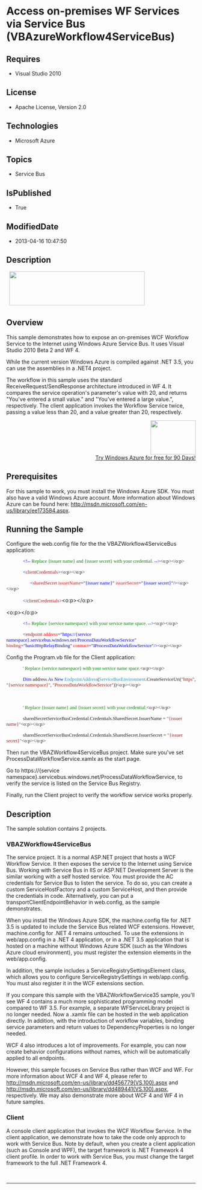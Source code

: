 # Access on-premises WF Services via Service Bus (VBAzureWorkflow4ServiceBus)
## Requires
* Visual Studio 2010
## License
* Apache License, Version 2.0
## Technologies
* Microsoft Azure
## Topics
* Service Bus
## IsPublished
* True
## ModifiedDate
* 2013-04-16 10:47:50
## Description

<p style="font-family:Courier New">&nbsp;<a href="http://www.microsoft.com/click/services/Redirect2.ashx?CR_CC=200144420" target="_blank"><img id="79969" src="http://i1.code.msdn.s-msft.com/csazurebingmaps-bab92df1/image/file/79969/1/120x90_azure_web_en_us.jpg" alt="" width="360" height="90"></a></p>
<h2>Overview</h2>
<p>This sample demonstrates how to expose an on-premises WCF Workflow Service to the Internet using Windows Azure Service Bus. It uses Visual Studio 2010 Beta 2 and WF 4.</p>
<p>While the current version Windows Azure is compiled against .NET 3.5, you can use the assemblies in a .NET4 project.</p>
<p>The workflow in this sample uses the standard ReceiveRequest/SendResponse architecture introduced in WF 4. It compares the service operation's parameter's value with 20, and returns &quot;You've entered a small value.&quot; and &quot;You've entered a large value.&quot;, respectively.
 The client application invokes the Workflow Service twice, passing a value less than 20, and a value greater than 20, respectively.</p>
<div align="right">
<p><a href="http://www.microsoft.com/click/services/Redirect2.ashx?CR_CC=200144420"><span style="color:windowtext; text-decoration:none"><span><img src="http://code.msdn.microsoft.com/site/view/file/67654/1/image.png" alt="" width="120" height="90" align="middle">
</span></span></a><br>
<a href="http://www.microsoft.com/click/services/Redirect2.ashx?CR_CC=200144420">Try Windows Azure for free for 90 Days!</a></p>
</div>
<h2>Prerequisites</h2>
<p>For this sample to work, you must install the Windows Azure&nbsp;SDK. You must also have a valid Windows Azure account. More information about Windows Azure can be found here:
<a href="http://msdn.microsoft.com/en-us/library/ee173584.aspx">http://msdn.microsoft.com/en-us/library/ee173584.aspx</a>.</p>
<h2>Running the Sample</h2>
<p>Configure the web.config file for the the VBAZWorkflow4ServiceBus application:</p>
<p class="MsoNormal"><span style="font-size:9.5pt; font-family:Consolas; color:blue"><span>&nbsp;&nbsp;&nbsp;&nbsp;&nbsp;&nbsp;&nbsp;&nbsp;&nbsp;&nbsp;&nbsp;&nbsp;&nbsp;&nbsp;</span>&lt;!--</span><span style="font-size:9.5pt; font-family:Consolas; color:green">
 Replace {issuer name} and {issuer secret} with your credential. </span><span style="font-size:9.5pt; font-family:Consolas; color:blue">--&gt;</span><span style="font-size:9.5pt; font-family:Consolas">&lt;o:p&gt;&lt;/o:p&gt;</span></p>
<p class="MsoNormal"><span style="font-size:9.5pt; font-family:Consolas; color:blue"><span>&nbsp;&nbsp;&nbsp;&nbsp;&nbsp;&nbsp;&nbsp;&nbsp;&nbsp;&nbsp;&nbsp;&nbsp;&nbsp;&nbsp;</span>&lt;</span><span style="font-size:9.5pt; font-family:Consolas; color:#a31515">clientCredentials</span><span style="font-size:9.5pt; font-family:Consolas; color:blue">&gt;</span><span style="font-size:9.5pt; font-family:Consolas">&lt;o:p&gt;&lt;/o:p&gt;</span></p>
<p class="MsoNormal"><span style="font-size:9.5pt; font-family:Consolas; color:blue"><span>&nbsp;&nbsp;&nbsp;&nbsp;&nbsp;&nbsp;&nbsp;&nbsp;&nbsp;&nbsp;&nbsp;&nbsp;&nbsp;&nbsp;&nbsp;&nbsp;&nbsp;&nbsp;&nbsp;&nbsp;</span>&lt;</span><span style="font-size:9.5pt; font-family:Consolas; color:#a31515">sharedSecret</span><span style="font-size:9.5pt; font-family:Consolas; color:blue">
</span><span style="font-size:9.5pt; font-family:Consolas; color:red">issuerName</span><span style="font-size:9.5pt; font-family:Consolas; color:blue">=</span><span style="font-size:9.5pt; font-family:Consolas">&quot;<span style="color:blue">{issuer name}</span>&quot;<span style="color:blue">
</span><span style="color:red">issuerSecret</span><span style="color:blue">=</span>&quot;<span style="color:blue">{issuer secret}</span>&quot;<span style="color:blue">/&gt;</span>&lt;o:p&gt;&lt;/o:p&gt;</span></p>
<p class="MsoNormal"><span style="font-size:9.5pt; font-family:Consolas; color:blue"><span>&nbsp;&nbsp;&nbsp;&nbsp;&nbsp;&nbsp;&nbsp;&nbsp;&nbsp;&nbsp;&nbsp;&nbsp;&nbsp;&nbsp;</span>&lt;/</span><span style="font-size:9.5pt; font-family:Consolas; color:#a31515">clientCredentials</span><span style="font-size:9.5pt; font-family:Consolas; color:blue">&gt;</span>&lt;o:p&gt;&lt;/o:p&gt;</p>
<p class="MsoNormal">&lt;o:p&gt;&lt;/o:p&gt;</p>
<p class="MsoNormal"><span style="font-size:9.5pt; font-family:Consolas; color:blue"><span>&nbsp;&nbsp;&nbsp;&nbsp;&nbsp;&nbsp;&nbsp;&nbsp;&nbsp;&nbsp;&nbsp;&nbsp;&nbsp;
</span>&lt;!--</span><span style="font-size:9.5pt; font-family:Consolas; color:green"> Replace {service namespace} with your service name space.
</span><span style="font-size:9.5pt; font-family:Consolas; color:blue">--&gt;</span><span style="font-size:9.5pt; font-family:Consolas">&lt;o:p&gt;&lt;/o:p&gt;</span></p>
<p class="MsoNormal"><span style="font-size:9.5pt; font-family:Consolas; color:blue"><span>&nbsp;&nbsp;&nbsp;&nbsp;&nbsp;&nbsp;&nbsp;&nbsp;&nbsp;&nbsp;&nbsp;&nbsp;&nbsp;&nbsp;</span>&lt;</span><span style="font-size:9.5pt; font-family:Consolas; color:#a31515">endpoint</span><span style="font-size:9.5pt; font-family:Consolas; color:blue">
</span><span style="font-size:9.5pt; font-family:Consolas; color:red">address</span><span style="font-size:9.5pt; font-family:Consolas; color:blue">=</span><span style="font-size:9.5pt; font-family:Consolas">&quot;<span style="color:blue">https://{service namespace}.servicebus.windows.net/ProcessDataWorkflowService</span>&quot;<span style="color:blue">
</span><span style="color:red">binding</span><span style="color:blue">=</span>&quot;<span style="color:blue">basicHttpRelayBinding</span>&quot;<span style="color:blue">
</span><span style="color:red">contract</span><span style="color:blue">=</span>&quot;<span style="color:blue">IProcessDataWorkflowService</span>&quot;<span style="color:blue">/&gt;</span>&lt;o:p&gt;&lt;/o:p&gt;</span></p>
<p>Config the Program.vb file for the Client application:</p>
<p class="MsoNormal"><span style="font-size:9.5pt; font-family:Consolas"><span>&nbsp;&nbsp;&nbsp;&nbsp;&nbsp;&nbsp;&nbsp;&nbsp;&nbsp;&nbsp;&nbsp;&nbsp;&nbsp;
</span><span style="color:green">' Replace {service namespace} with your service name space.</span>&lt;o:p&gt;&lt;/o:p&gt;</span></p>
<p class="MsoNormal"><span style="font-size:9.5pt; font-family:Consolas"><span>&nbsp;&nbsp;&nbsp;&nbsp;&nbsp;&nbsp;&nbsp;&nbsp;&nbsp;&nbsp;&nbsp;&nbsp;&nbsp;
</span><span style="color:blue">Dim</span> address <span style="color:blue">As</span>
<span style="color:blue">New</span> <span style="color:#2b91af">EndpointAddress</span>(<span style="color:#2b91af">ServiceBusEnvironment</span>.CreateServiceUri(<span style="color:#a31515">&quot;https&quot;</span>,
<span style="color:#a31515">&quot;{service namespace}&quot;</span>, <span style="color:#a31515">
&quot;ProcessDataWorkflowService&quot;</span>))&lt;o:p&gt;&lt;/o:p&gt;</span></p>
<p class="MsoNormal">&nbsp;</p>
<p class="MsoNormal"><span style="font-size:9.5pt; font-family:Consolas"><span>&nbsp;&nbsp;&nbsp;&nbsp;&nbsp;&nbsp;&nbsp;&nbsp;&nbsp;&nbsp;&nbsp;&nbsp;&nbsp;
</span><span style="color:green">' Replace {issuer name} and {issuer secret} with your credential.</span>&lt;o:p&gt;&lt;/o:p&gt;</span></p>
<p class="MsoNormal"><span style="font-size:9.5pt; font-family:Consolas"><span>&nbsp;&nbsp;&nbsp;&nbsp;&nbsp;&nbsp;&nbsp;&nbsp;&nbsp;&nbsp;&nbsp;&nbsp;&nbsp;
</span>sharedSecretServiceBusCredential.Credentials.SharedSecret.IssuerName = <span style="color:#a31515">
&quot;{issuer name}&quot;</span>&lt;o:p&gt;&lt;/o:p&gt;</span></p>
<p class="MsoNormal"><span style="font-size:9.5pt; font-family:Consolas"><span>&nbsp;&nbsp;&nbsp;&nbsp;&nbsp;&nbsp;&nbsp;&nbsp;&nbsp;&nbsp;&nbsp;&nbsp;&nbsp;
</span>sharedSecretServiceBusCredential.Credentials.SharedSecret.IssuerSecret = <span style="color:#a31515">
&quot;{issuer secret}&quot;</span>&lt;o:p&gt;&lt;/o:p&gt;</span></p>
<p class="MsoNormal">Then run the VBAZWorkflow4ServiceBus project. Make sure you've set ProcessDataWorkflowService.xamlx as the start page.</p>
<p class="MsoNormal">Go to https://{service namespace}.servicebus.windows.net/ProcessDataWorkflowService, to verify the service is listed on the Service Bus Registry.</p>
<p>Finally, run the Client project to verify the workflow service works properly.</p>
<h2>Description</h2>
<p>The sample solution contains 2 projects.</p>
<h3>VBAZWorkflow4ServiceBus</h3>
<p>The service project. It is a normal ASP.NET project that hosts a WCF Workflow Service. It then exposes the service to the Internet using Service Bus. Working with Service Bus in IIS or ASP.NET Development Server is the similar working with a self hosted
 service. You must provide the AC credentials for Service Bus to listen the service. To do so, you can create a custom ServiceHostFactory and a custom ServiceHost, and then provide the credentials in code. Alternatively, you can put a transportClientEndpointBehavior
 in web.config, as the sample demonstrates.</p>
<p>When you install the Windows Azure SDK, the machine.config file for .NET 3.5 is updated to include the Service Bus related WCF extensions. However, machine.config for .NET 4 remains untouched. To use the extensions in web/app.config in a .NET 4 application,
 or in a .NET 3.5 application that is hosted on a machine without Windows Azure SDK (such as the Windows Azure cloud environment), you must register the extension elements in the web/app.config.</p>
<p>In addition, the sample includes a ServiceRegistrySettingsElement class, which allows you to configure ServiceRegistrySettings in web/app.config. You must also register it in the WCF extensions section.</p>
<p>If you compare this sample with the VBAZWorkflowService35 sample, you'll see WF 4 contains a much more sophisticated programming model compared to WF 3.5. For example, a separate WFServiceLibrary project is no longer needed. Now a .xamlx file can be hosted
 in the web application directly. In addition, with the introduction of workflow variables, binding service parameters and return values to DependencyProperties is no longer needed.</p>
<p>WCF 4 also introduces a lot of improvements. For example, you can now create behavior configurations without names, which will be automatically applied to all endpoints.</p>
<p>However, this sample focuses on Service Bus rather than WCF and WF. For more information about WCF 4 and WF 4, please refer to
<a href="http://msdn.microsoft.com/en-us/library/dd456779(VS.100).aspx">http://msdn.microsoft.com/en-us/library/dd456779(VS.100).aspx</a> and
<a href="http://msdn.microsoft.com/en-us/library/dd489441(VS.100).aspx">http://msdn.microsoft.com/en-us/library/dd489441(VS.100).aspx</a>, respectively. We may also demonstrate more about WCF 4 and WF 4 in future samples.</p>
<h3>Client</h3>
<p>A console client application that invokes the WCF Workflow Service. In the client application, we demonstrate how to take the code only approch to work with Service Bus. Note by default, when you create a client application (such as Console and WPF), the
 target framework is .NET Framework 4 client profile. In order to work with Service Bus, you must change the target framework to the full .NET Framework 4.</p>
<p>&nbsp;</p>
<hr>
<div><a href="http://go.microsoft.com/?linkid=9759640" style="margin-top:3px"><img src="http://bit.ly/onecodelogo" alt="">
</a></div>
